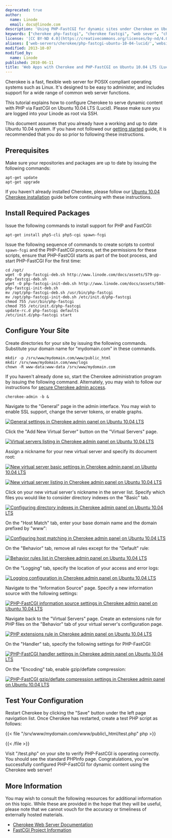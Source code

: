 ```yaml
---
deprecated: true
author:
  name: Linode
  email: docs@linode.com
description: 'Using PHP-FastCGI for dynamic sites under Cherokee on Ubuntu 10.04 LTS (Lucid)'
keywords: ["cherokee php-fastcgi", "cherokee fastcgi", "web sever", "cherokee ubuntu 10.04", "cherokee ubuntu lucid", "ubuntu lucid"]
license: '[CC BY-ND 4.0](https://creativecommons.org/licenses/by-nd/4.0)'
aliases: ['web-servers/cherokee/php-fastcgi-ubuntu-10-04-lucid/','websites/cherokee/web-apps-with-cherokee-and-phpfastcgi-on-ubuntu-10-04-lts-lucid/']
modified: 2013-10-07
modified_by:
  name: Linode
published: 2010-06-11
title: 'Web Apps with Cherokee and PHP-FastCGI on Ubuntu 10.04 LTS (Lucid)'
---
```




Cherokee is a fast, flexible web server for POSIX compliant operating systems such as Linux. It's designed to be easy to administer, and includes support for a wide range of common web server functions.

This tutorial explains how to configure Cherokee to serve dynamic content with PHP via FastCGI on Ubuntu 10.04 LTS (Lucid). Please make sure you are logged into your Linode as root via SSH.

This document assumes that you already have a working and up to date Ubuntu 10.04 system. If you have not followed our [getting started](/docs/getting-started/) guide, it is recommended that you do so prior to following these instructions.

## Prerequisites

Make sure your repositories and packages are up to date by issuing the following commands:

    apt-get update
    apt-get upgrade

If you haven't already installed Cherokee, please follow our [Ubuntu 10.04 Cherokee installation](/docs/web-servers/cherokee/installing-cherokee-ubuntu-10-04-lucid) guide before continuing with these instructions.

## Install Required Packages

Issue the following commands to install support for PHP and FastCGI:

    apt-get install php5-cli php5-cgi spawn-fcgi

Issue the following sequence of commands to create scripts to control `spawn-fcgi` and the PHP-FastCGI process, set the permissions for these scripts, ensure that PHP-FastCGI starts as part of the boot process, and start PHP-FastCGI For the first time:

    cd /opt/
    wget -O php-fastcgi-deb.sh http://www.linode.com/docs/assets/579-pp-php-fastcgi-deb.sh
    wget -O php-fastcgi-init-deb.sh http://www.linode.com/docs/assets/580-php-fastcgi-init-deb.sh
    mv /opt/php-fastcgi-deb.sh /usr/bin/php-fastcgi
    mv /opt/php-fastcgi-init-deb.sh /etc/init.d/php-fastcgi
    chmod 755 /usr/bin/php-fastcgi
    chmod 755 /etc/init.d/php-fastcgi
    update-rc.d php-fastcgi defaults
    /etc/init.d/php-fastcgi start

## Configure Your Site

Create directories for your site by issuing the following commands. Substitute your domain name for "mydomain.com" in these commands.

    mkdir -p /srv/www/mydomain.com/www/public_html
    mkdir /srv/www/mydomain.com/www/logs
    chown -R www-data:www-data /srv/www/mydomain.com

If you haven't already done so, start the Cherokee administration program by issuing the following command. Alternately, you may wish to follow our instructions for [secure Cherokee admin access](/docs/web-servers/cherokee/websites-with-the-cherokee-web-server-on-ubuntu-10-04-lts-lucid/#secure-admin-panel-access).

    cherokee-admin -b &

Navigate to the "General" page in the admin interface. You may wish to enable SSL support, change the server tokens, or enable graphs.

[![General settings in Cherokee admin panel on Ubuntu 10.04 LTS](239-00-cherokee-ubuntu-10-04-general-settings.png)](239-00-cherokee-ubuntu-10-04-general-settings.png)

Click the "Add New Virtual Server" button on the "Virtual Servers" page.

[![Virtual servers listing in Cherokee admin panel on Ubuntu 10.04 LTS](240-01-cherokee-ubuntu-10-04-virtual-servers.png)](240-01-cherokee-ubuntu-10-04-virtual-servers.png)

Assign a nickname for your new virtual server and specify its document root:

[![New virtual server basic settings in Cherokee admin panel on Ubuntu 10.04 LTS](241-02-cherokee-ubuntu-10-04-new-virtual-server.png)](241-02-cherokee-ubuntu-10-04-new-virtual-server.png)

[![New virtual server listing in Cherokee admin panel on Ubuntu 10.04 LTS](242-03-cherokee-ubuntu-10-04-virtual-servers.png)](242-03-cherokee-ubuntu-10-04-virtual-servers.png)

Click on your new virtual server's nickname in the server list. Specify which files you would like to consider directory indexes on the "Basic" tab.

[![Configuring directory indexes in Cherokee admin panel on Ubuntu 10.04 LTS](243-04-cherokee-ubuntu-10-04-directory-indexes.png)](243-04-cherokee-ubuntu-10-04-directory-indexes.png)

On the "Host Match" tab, enter your base domain name and the domain prefixed by "www":

[![Configuring host matching in Cherokee admin panel on Ubuntu 10.04 LTS](244-05-cherokee-ubuntu-10-04-host-match.png)](244-05-cherokee-ubuntu-10-04-host-match.png)

On the "Behavior" tab, remove all rules except for the "Default" rule:

[![Behavior rules list in Cherokee admin panel on Ubuntu 10.04 LTS](245-06-cherokee-ubuntu-10-04-behavior.png)](245-06-cherokee-ubuntu-10-04-behavior.png)

On the "Logging" tab, specify the location of your access and error logs:

[![Logging configuration in Cherokee admin panel on Ubuntu 10.04 LTS](246-07-cherokee-ubuntu-10-04-logging.png)](246-07-cherokee-ubuntu-10-04-logging.png)

Navigate to the "Information Source" page. Specify a new information source with the following settings:

[![PHP-FastCGI information source settings in Cherokee admin panel on Ubuntu 10.04 LTS](247-08-cherokee-ubuntu-10-04-information-sources.png)](247-08-cherokee-ubuntu-10-04-information-sources.png)

Navigate back to the "Virtual Servers" page. Create an extensions rule for PHP files on the "Behavior" tab of your virtual server's configuration page.

[![PHP extensions rule in Cherokee admin panel on Ubuntu 10.04 LTS](248-09-cherokee-ubuntu-10-04-virtual-servers-rule.png)](248-09-cherokee-ubuntu-10-04-virtual-servers-rule.png)

On the "Handler" tab, specify the following settings for PHP-FastCGI:

[![PHP-FastCGI handler settings in Cherokee admin panel on Ubuntu 10.04 LTS](249-10-cherokee-ubuntu-10-04-virtual-servers-handler.png)](249-10-cherokee-ubuntu-10-04-virtual-servers-handler.png)

On the "Encoding" tab, enable gzip/deflate compression:

[![PHP-FastCGI gzip/deflate compression settings in Cherokee admin panel on Ubuntu 10.04 LTS](250-11-cherokee-ubuntu-10-04-virtual-servers-encoding.png)](250-11-cherokee-ubuntu-10-04-virtual-servers-encoding.png)

## Test Your Configuration

Restart Cherokee by clicking the "Save" button under the left page navigation list. Once Cherokee has restarted, create a test PHP script as follows:

{{< file "/srv/www/mydomain.com/www/public\\_html/test.php" php >}}
<?php phpinfo(); ?>

{{< /file >}}


Visit "/test.php" on your site to verify PHP-FastCGI is operating correctly. You should see the standard PHPInfo page. Congratulations, you've successfully configured PHP-FastCGI for dynamic content using the Cherokee web server!

## More Information

You may wish to consult the following resources for additional information on this topic. While these are provided in the hope that they will be useful, please note that we cannot vouch for the accuracy or timeliness of externally hosted materials.

- [Cherokee Web Server Documentation](http://www.cherokee-project.com/doc/)
- [FastCGI Project Information](http://www.fastcgi.com/drupal/)
